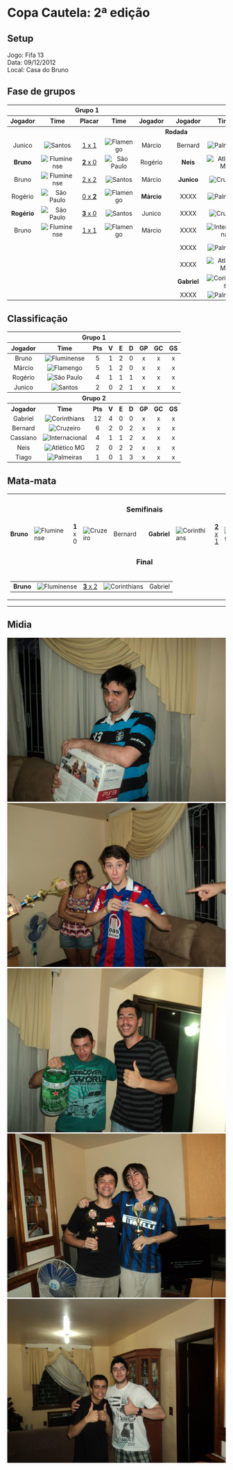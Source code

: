 # Copa Cautela: 2ª edição

## Setup

Jogo: Fifa 13  
Data: 09/12/2012  
Local: Casa do Bruno  

## Fase de grupos

<table>
<thead>
  <tr>
    <th colspan="5" align="center">Grupo 1</th>
    <th></th>
    <th colspan="5" align="center">Grupo 2</th>
  </tr>
  <tr>
    <th>Jogador</th>
    <th>Time</th>
    <th>Placar</th>
    <th>Time</th>
    <th>Jogador</th>
    <th></th>
    <th>Jogador</th>
    <th>Time</th>
    <th>Placar</th>
    <th>Time</th>
    <th>Jogador</th>
  </tr>
  </thead>
<tbody align="center">
  <tr>
    <th colspan="11" align="center">Rodada</th>
  </tr>
  <tr>
    <td>Junico</td>
    <td><img alt="Santos" src="https://s.glbimg.com/es/sde/f/organizacoes/2018/03/12/santos.svg" width="30" height="30"></td>
    <td><a href="https://www.youtube.com/watch?v=CXh4Dzlkcvo">1 x 1</a></td>
    <td><img alt="Flamengo" src="https://s.glbimg.com/es/sde/f/organizacoes/2018/03/11/flamengo.svg" width="30" height="30"></td>
    <td>Márcio</td>
    <td></td>
    <!-- Group 2 -->
    <td>Bernard</td>
    <td><img alt="Palmeiras" src="https://s.sde.globo.com/media/organizations/2019/07/06/Palmeiras.svg" width="30" height="30"></td>
    <td><a href="https://www.youtube.com/watch?v=zGO26JN7N5A">0 x <b>3</b></a></td>
    <td><img alt="Internacional" src="https://s.glbimg.com/es/sde/f/organizacoes/2018/03/11/internacional.svg" width="30" height="30"></td>
    <td><b>Bernard</b></td>
  </tr>
  <tr>
    <td><b>Bruno<b></td>
    <td><img alt="Fluminense" src="https://s.glbimg.com/es/sde/f/organizacoes/2018/03/11/fluminense.svg" width="30" height="30"></td>
    <td><a href="https://www.youtube.com/watch?v=wdS1JyAQ4Is"><b>2</b> x 0</a></td>
    <td><img alt="São Paulo" src="https://s.glbimg.com/es/sde/f/organizacoes/2018/03/11/sao-paulo.svg" width="30" height="30"></td>
    <td>Rogério</td>
    <td />
    <!-- Group 2 -->
    <td><b>Neis<b></td>
    <td><img alt="Atlético MG" src="https://s.sde.globo.com/media/organizations/2018/03/10/atletico-mg.svg" width="30" height="30"></td>
    <td><a href="https://www.youtube.com/watch?v=CRgVRwFJkao">1 x <b>3</b></a></td>
    <td><img alt="Corinthians" src="https://s.glbimg.com/es/sde/f/organizacoes/2018/03/11/corinthians.svg" width="30" height="30"></td>
    <td>Gabriel</td>
  </tr>
  <tr>
    <td>Bruno</td>
    <td><img alt="Fluminense" src="https://s.glbimg.com/es/sde/f/organizacoes/2018/03/11/fluminense.svg" width="30" height="30"></td>
    <td><a href="https://www.youtube.com/watch?v=s-CDy5vleRw">2 x 2</a></td>
    <td><img alt="Santos" src="https://s.glbimg.com/es/sde/f/organizacoes/2018/03/12/santos.svg" width="30" height="30"></td>
    <td>Márcio</td>
    <td />
    <!-- Group 2 -->
    <td><b>Junico</b></td>
    <td><img alt="Cruzeiro" src="https://s.glbimg.com/es/sde/f/organizacoes/2018/03/11/cruzeiro.svg" width="30" height="30"></td>
    <td><a href="https://www.youtube.com/watch?v=hlElp-gBMRI"><b>2</b> x 0</a></td>
    <td><img alt="Internacional" src="https://s.glbimg.com/es/sde/f/organizacoes/2018/03/11/internacional.svg" width="30" height="30"></td>
    <td>Bruno</td>
  </tr>
  <tr>
    <td>Rogério</td>
    <td><img alt="São Paulo" src="https://s.glbimg.com/es/sde/f/organizacoes/2018/03/11/sao-paulo.svg" width="30" height="30"></td>
    <td><a href="https://www.youtube.com/watch?v=nJZcmv1L__0">0 x <b>2</b></a></td>
    <td><img alt="Flamengo" src="https://s.glbimg.com/es/sde/f/organizacoes/2018/03/11/flamengo.svg" width="30" height="30"></td>
    <td><b>Márcio</b></td>
    <td />
    <!-- Group 2 -->
    <td>XXXX</td>
    <td><img alt="Palmeiras" src="https://s.sde.globo.com/media/organizations/2019/07/06/Palmeiras.svg" width="30" height="30"></td>
    <td><a href="https://www.youtube.com/watch?v=zGO26JN7N5A">1 x 1</a></td>
    <td><img alt="Atlético MG" src="https://s.sde.globo.com/media/organizations/2018/03/10/atletico-mg.svg" width="30" height="30"></td>
    <td>XXXX</td>
  </tr>
  <tr>
    <td><b>Rogério</b></td>
    <td><img alt="São Paulo" src="https://s.glbimg.com/es/sde/f/organizacoes/2018/03/11/sao-paulo.svg" width="30" height="30"></td>
    <td><a href="https://www.youtube.com/watch?v=nJZcmv1L__0"><b>3</b> x 0</a></td>
    <td><img alt="Santos" src="https://s.glbimg.com/es/sde/f/organizacoes/2018/03/12/santos.svg" width="30" height="30"></td>
    <td>Junico</td>
    <td />
    <!-- Group 2 -->
    <td>XXXX</td>
    <td><img alt="Cruzeiro" src="https://s.glbimg.com/es/sde/f/organizacoes/2018/03/11/cruzeiro.svg" width="30" height="30"></td>
    <td><a href="https://www.youtube.com/watch?v=zGO26JN7N5A">0 x <b>2</b></a></td>
    <td><img alt="Corinthians" src="https://s.glbimg.com/es/sde/f/organizacoes/2018/03/11/corinthians.svg" width="30" height="30"></td>
    <td><b>Gabriel</b></td>
  </tr>
  <tr>
    <td>Bruno</td>
    <td><img alt="Fluminense" src="https://s.glbimg.com/es/sde/f/organizacoes/2018/03/11/fluminense.svg" width="30" height="30"></td>
    <td><a href="https://www.youtube.com/watch?v=5GnIECQlYSc">1 x 1</a></td>
    <td><img alt="Flamengo" src="https://s.glbimg.com/es/sde/f/organizacoes/2018/03/11/flamengo.svg" width="30" height="30"></td>
    <td>Márcio</td>
    <td />
    <!-- Group 2 -->
    <td>XXXX</td>
    <td><img alt="Internacional" src="https://s.glbimg.com/es/sde/f/organizacoes/2018/03/11/internacional.svg" width="30" height="30"></td>
    <td><a href="https://www.youtube.com/watch?v=zGO26JN7N5A">0 x 0</a></td>
    <td><img alt="Atlético MG" src="https://s.sde.globo.com/media/organizations/2018/03/10/atletico-mg.svg" width="30" height="30"></td>
    <td>XXXX</td>
  </tr>
  <tr>
    <td colspan="6"></td>
    <!-- Group 2 -->
    <td>XXXX</td>
    <td><img alt="Palmeiras" src="https://s.sde.globo.com/media/organizations/2019/07/06/Palmeiras.svg" width="30" height="30"></td>
    <td><a href="https://www.youtube.com/watch?v=zGO26JN7N5A">0 x <b>4</b></a></td>
    <td><img alt="Corinthians" src="https://s.glbimg.com/es/sde/f/organizacoes/2018/03/11/corinthians.svg" width="30" height="30"></td>
    <td><b>Gabriel</b></td>
  </tr>
  <tr>
    <td colspan="6"></td>
    <!-- Group 2 -->
    <td>XXXX</td>
    <td><img alt="Atlético MG" src="https://s.sde.globo.com/media/organizations/2018/03/10/atletico-mg.svg" width="30" height="30"></td>
    <td><a href="https://www.youtube.com/watch?v=zGO26JN7N5A">0 x <b>1</b></a></td>
    <td><img alt="Cruzeiro" src="https://s.glbimg.com/es/sde/f/organizacoes/2018/03/11/cruzeiro.svg" width="30" height="30"></td>
    <td><b>Bernard</b></td>
  </tr>
  <tr>
    <td colspan="6"></td>
    <!-- Group 2 -->
    <td><b>Gabriel</b></td>
    <td><img alt="Corinthians" src="https://s.glbimg.com/es/sde/f/organizacoes/2018/03/11/corinthians.svg" width="30" height="30"></td>
    <td><a href="https://www.youtube.com/watch?v=zGO26JN7N5A"><b>2</b> x 0</a></td>
    <td><img alt="Internacional" src="https://s.glbimg.com/es/sde/f/organizacoes/2018/03/11/internacional.svg" width="30" height="30"></td>
    <td>xxxxx</td>
  </tr>
  <tr>
    <td colspan="6"></td>
    <!-- Group 2 -->
    <td>XXXX</td>
    <td><img alt="Palmeiras" src="https://s.sde.globo.com/media/organizations/2019/07/06/Palmeiras.svg" width="30" height="30"></td>
    <td><a href="https://www.youtube.com/watch?v=zGO26JN7N5A">0 x <b>2</b></a></td>
    <td><img alt="Cruzeiro" src="https://s.glbimg.com/es/sde/f/organizacoes/2018/03/11/cruzeiro.svg" width="30" height="30"></td>
    <td><b>Bernard</b></td>
  </tr>

</tbody>
</table>

## Classificação

<table>
<thead>
  <tr>
    <th colspan="9" align="center">Grupo 1</th>
  </tr>
  <tr>
    <th>Jogador</th>
    <th>Time</th>
    <th>Pts</th>
    <th>V</th>
    <th>E</th>
    <th>D</th>
    <th>GP</th>
    <th>GC</th>
    <th>GS</th>
  </tr>
</thead>
<tbody align="center">
  <tr>
    <td>Bruno</td>
    <td><img alt="Fluminense" src="https://s.glbimg.com/es/sde/f/organizacoes/2018/03/11/fluminense.svg" width="30" height="30"></td>
    <td>5</td>
    <td>1</td>
    <td>2</td>
    <td>0</td>
    <td>x</td>
    <td>x</td>
    <td>x</td>
  </tr>
  <tr>
    <td>Márcio</td>
    <td><img alt="Flamengo" src="https://s.glbimg.com/es/sde/f/organizacoes/2018/03/11/flamengo.svg" width="30" height="30"></td>
    <td>5</td>
    <td>1</td>
    <td>2</td>
    <td>0</td>
    <td>x</td>
    <td>x</td>
    <td>x</td>
  </tr>
  <tr>
    <td>Rogério</td>
    <td><img alt="São Paulo" src="https://s.glbimg.com/es/sde/f/organizacoes/2018/03/11/sao-paulo.svg" width="30" height="30"></td>
    <td>4</td>
    <td>1</td>
    <td>1</td>
    <td>1</td>
    <td>x</td>
    <td>x</td>
    <td>x</td>
  </tr>
  <tr>
    <td>Junico</td>
    <td><img alt="Santos" src="https://s.glbimg.com/es/sde/f/organizacoes/2018/03/12/santos.svg" width="30" height="30"></td>
    <td>2</td>
    <td>0</td>
    <td>2</td>
    <td>1</td>
    <td>x</td>
    <td>x</td>
    <td>x</td>
  </tr>
  <tr>
    <th colspan="9" align="center">Grupo 2</th>
  </tr>
  <tr>
    <th>Jogador</th>
    <th>Time</th>
    <th>Pts</th>
    <th>V</th>
    <th>E</th>
    <th>D</th>
    <th>GP</th>
    <th>GC</th>
    <th>GS</th>
  </tr>
  <tr>
    <td>Gabriel</td>
    <td><img alt="Corinthians" src="https://s.glbimg.com/es/sde/f/organizacoes/2018/03/11/corinthians.svg" width="30" height="30"></td>
    <td>12</td>
    <td>4</td>
    <td>0</td>
    <td>0</td>
    <td>x</td>
    <td>x</td>
    <td>x</td>
  </tr>
  <tr>
    <td>Bernard</td>
    <td><img alt="Cruzeiro" src="https://s.glbimg.com/es/sde/f/organizacoes/2018/03/11/cruzeiro.svg" width="30" height="30"></td>
    <td>6</td>
    <td>2</td>
    <td>0</td>
    <td>2</td>
    <td>x</td>
    <td>x</td>
    <td>x</td>
  </tr>
  <tr>
    <td>Cassiano</td>
    <td><img alt="Internacional" src="https://s.glbimg.com/es/sde/f/organizacoes/2018/03/11/internacional.svg" width="30" height="30"></td>
    <td>4</td>
    <td>1</td>
    <td>1</td>
    <td>2</td>
    <td>x</td>
    <td>x</td>
    <td>x</td>
  </tr>
  <tr>
    <td>Neis</td>
    <td><img alt="Atlético MG" src="https://s.sde.globo.com/media/organizations/2018/03/10/atletico-mg.svg" width="30" height="30"></td>
    <td>2</td>
    <td>0</td>
    <td>2</td>
    <td>2</td>
    <td>x</td>
    <td>x</td>
    <td>x</td>
  </tr>
  <tr>
    <td>Tiago</td>
    <td><img alt="Palmeiras" src="https://s.sde.globo.com/media/organizations/2019/07/06/Palmeiras.svg" width="30" height="30"></td>
    <td>1</td>
    <td>0</td>
    <td>1</td>
    <td>3</td>
    <td>x</td>
    <td>x</td>
    <td>x</td>
  </tr>
</tbody>
</table>


## Mata-mata

<table>
<tbody>
  <tr>
    <td colspan="11" align="center"><h3>Semifinais</h3></td>
  </tr>
  <tr>
    <td><b>Bruno</b></td>
    <td><img alt="Fluminense" src="https://s.glbimg.com/es/sde/f/organizacoes/2018/03/11/fluminense.svg" width="30" height="30"></td>
    <td><b>1</b> x 0</td>
    <td><img alt="Cruzeiro" src="https://s.glbimg.com/es/sde/f/organizacoes/2018/03/11/cruzeiro.svg" width="30" height="30"></td>
    <td>Bernard</td>
    <td />
    <!-- Group 2 -->
    <td><b>Gabriel</b></td>
    <td><img alt="Corinthians" src="https://s.glbimg.com/es/sde/f/organizacoes/2018/03/11/corinthians.svg" width="30" height="30"></td>
    <td><a href="https://www.youtube.com/watch?v=nZvoB_bRxqs"><b>2</b> x 1</a></td>
    <td><img alt="Flamengo" src="https://s.glbimg.com/es/sde/f/organizacoes/2018/03/11/flamengo.svg" width="30" height="30"></td>
    <td>Márcio</td>
  </tr>  
  <tr>
    <td colspan="11" align="center"><h3>Final</h3></td>
  </tr>
  <tr colspan="11" align="center">
    <td colspan="11" align="center">
      <table align="center">
      <tbody>
        <tr>
          <td><b>Bruno</b></td>
          <td><img alt="Fluminense" src="https://s.glbimg.com/es/sde/f/organizacoes/2018/03/11/fluminense.svg" width="30" height="30"></td>
          <td><a href="https://www.youtube.com/watch?v=-0i96QulC34"><b>3</b> x 2</a></td>
         <td><img alt="Corinthians" src="https://s.glbimg.com/es/sde/f/organizacoes/2018/03/11/corinthians.svg" width="30" height="30"></td>
          <td>Gabriel</td>
        </tr>
      </tbody>
      </table>
    </td>
  </tr>
</tbody>
</table>

---------------------------------------------


## Midia


![Alt text](src/edition3/133379_450791638302901_961671322_o.jpg)
![Alt text](src/edition3/169211_450791574969574_1692136549_o.jpg)
![Alt text](src/edition3/241928_450791721636226_1649062750_o.jpg)
![Alt text](src/edition3/265683_450791524969579_1256939295_o.jpg)
![Alt text](src/edition3/273004_450791764969555_1591812550_o.jpg)

